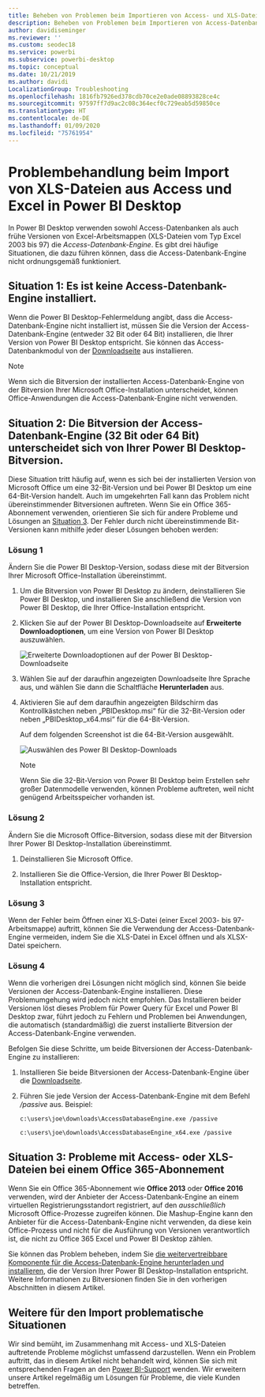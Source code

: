 ```yaml
---
title: Beheben von Problemen beim Importieren von Access- und XLS-Dateien in Power BI Desktop
description: Beheben von Problemen beim Importieren von Access-Datenbanken und XLS-Tabellen in Power BI Desktop und Power Query
author: davidiseminger
ms.reviewer: ''
ms.custom: seodec18
ms.service: powerbi
ms.subservice: powerbi-desktop
ms.topic: conceptual
ms.date: 10/21/2019
ms.author: davidi
LocalizationGroup: Troubleshooting
ms.openlocfilehash: 1816fb7926ed378cdb70ce2e0ade08893828ce4c
ms.sourcegitcommit: 97597ff7d9ac2c08c364ecf0c729eab5d59850ce
ms.translationtype: HT
ms.contentlocale: de-DE
ms.lasthandoff: 01/09/2020
ms.locfileid: "75761954"
---
```

# <a name="troubleshoot-importing-access-and-excel-xls-files-in-power-bi-desktop"></a>Problembehandlung beim Import von XLS-Dateien aus Access und Excel in Power BI Desktop

In Power BI Desktop verwenden sowohl Access-Datenbanken als auch frühe Versionen von Excel-Arbeitsmappen (XLS-Dateien vom Typ Excel 2003 bis 97) die *Access-Datenbank-Engine*. Es gibt drei häufige Situationen, die dazu führen können, dass die Access-Datenbank-Engine nicht ordnungsgemäß funktioniert.

## <a name="situation-1-no-access-database-engine-is-installed"></a>Situation 1: Es ist keine Access-Datenbank-Engine installiert.

Wenn die Power BI Desktop-Fehlermeldung angibt, dass die Access-Datenbank-Engine nicht installiert ist, müssen Sie die Version der Access-Datenbank-Engine (entweder 32 Bit oder 64 Bit) installieren, die Ihrer Version von Power BI Desktop entspricht. Sie können das Access-Datenbankmodul von der [Downloadseite](https://www.microsoft.com/download/details.aspx?id=13255) aus installieren.

>[!NOTE]
>Wenn sich die Bitversion der installierten Access-Datenbank-Engine von der Bitversion Ihrer Microsoft Office-Installation unterscheidet, können Office-Anwendungen die Access-Datenbank-Engine nicht verwenden.

## <a name="situation-2-the-access-database-engine-bit-version-32-bit-or-64-bit-is-different-from-your-power-bi-desktop-bit-version"></a>Situation 2: Die Bitversion der Access-Datenbank-Engine (32 Bit oder 64 Bit) unterscheidet sich von Ihrer Power BI Desktop-Bitversion.

Diese Situation tritt häufig auf, wenn es sich bei der installierten Version von Microsoft Office um eine 32-Bit-Version und bei Power BI Desktop um eine 64-Bit-Version handelt. Auch im umgekehrten Fall kann das Problem nicht übereinstimmender Bitversionen auftreten. Wenn Sie ein Office 365-Abonnement verwenden, orientieren Sie sich für andere Probleme und Lösungen an [Situation 3](#situation-3-trouble-using-access-or-xls-files-with-an-office-365-subscription). Der Fehler durch nicht übereinstimmende Bit-Versionen kann mithilfe jeder dieser Lösungen behoben werden:

### <a name="solution-1"></a>Lösung 1

Ändern Sie die Power BI Desktop-Version, sodass diese mit der Bitversion Ihrer Microsoft Office-Installation übereinstimmt. 

1. Um die Bitversion von Power BI Desktop zu ändern, deinstallieren Sie Power BI Desktop, und installieren Sie anschließend die Version von Power BI Desktop, die Ihrer Office-Installation entspricht. 

1. Klicken Sie auf der Power BI Desktop-Downloadseite auf **Erweiterte Downloadoptionen**, um eine Version von Power BI Desktop auszuwählen.
   
   ![Erweiterte Downloadoptionen auf der Power BI Desktop-Downloadseite](media/desktop-access-database-errors/desktop-access-errors-1.png)
   
1. Wählen Sie auf der daraufhin angezeigten Downloadseite Ihre Sprache aus, und wählen Sie dann die Schaltfläche **Herunterladen** aus. 
 
1. Aktivieren Sie auf dem daraufhin angezeigten Bildschirm das Kontrollkästchen neben „PBIDesktop.msi“ für die 32-Bit-Version oder neben „PBIDesktop_x64.msi“ für die 64-Bit-Version. 

   Auf dem folgenden Screenshot ist die 64-Bit-Version ausgewählt.
   
   ![Auswählen des Power BI Desktop-Downloads](media/desktop-access-database-errors/desktop-access-errors-2.png)
   
   >[!NOTE]
   >Wenn Sie die 32-Bit-Version von Power BI Desktop beim Erstellen sehr großer Datenmodelle verwenden, können Probleme auftreten, weil nicht genügend Arbeitsspeicher vorhanden ist.

### <a name="solution-2"></a>Lösung 2

Ändern Sie die Microsoft Office-Bitversion, sodass diese mit der Bitversion Ihrer Power BI Desktop-Installation übereinstimmt.

1. Deinstallieren Sie Microsoft Office.

2. Installieren Sie die Office-Version, die Ihrer Power BI Desktop-Installation entspricht.

### <a name="solution-3"></a>Lösung 3

Wenn der Fehler beim Öffnen einer XLS-Datei (einer Excel 2003- bis 97-Arbeitsmappe) auftritt, können Sie die Verwendung der Access-Datenbank-Engine vermeiden, indem Sie die XLS-Datei in Excel öffnen und als XLSX-Datei speichern.

### <a name="solution-4"></a>Lösung 4

Wenn die vorherigen drei Lösungen nicht möglich sind, können Sie beide Versionen der Access-Datenbank-Engine installieren. Diese Problemumgehung wird jedoch nicht empfohlen. Das Installieren beider Versionen löst dieses Problem für Power Query für Excel und Power BI Desktop zwar, führt jedoch zu Fehlern und Problemen bei Anwendungen, die automatisch (standardmäßig) die zuerst installierte Bitversion der Access-Datenbank-Engine verwenden. 

Befolgen Sie diese Schritte, um beide Bitversionen der Access-Datenbank-Engine zu installieren:

1. Installieren Sie beide Bitversionen der Access-Datenbank-Engine über die [Downloadseite](https://www.microsoft.com/download/details.aspx?id=13255). 

1. Führen Sie jede Version der Access-Datenbank-Engine mit dem Befehl */passive* aus. Beispiel:
   
       c:\users\joe\downloads\AccessDatabaseEngine.exe /passive
   
       c:\users\joe\downloads\AccessDatabaseEngine_x64.exe /passive

## <a name="situation-3-trouble-using-access-or-xls-files-with-an-office-365-subscription"></a>Situation 3: Probleme mit Access- oder XLS-Dateien bei einem Office 365-Abonnement

Wenn Sie ein Office 365-Abonnement wie **Office 2013** oder **Office 2016** verwenden, wird der Anbieter der Access-Datenbank-Engine an einem virtuellen Registrierungsstandort registriert, auf den *ausschließlich* Microsoft Office-Prozesse zugreifen können. Die Mashup-Engine kann den Anbieter für die Access-Datenbank-Engine nicht verwenden, da diese kein Office-Prozess und nicht für die Ausführung von Versionen verantwortlich ist, die nicht zu Office 365 Excel und Power BI Desktop zählen.

Sie können das Problem beheben, indem Sie [die weitervertreibbare Komponente für die Access-Datenbank-Engine herunterladen und installieren](https://www.microsoft.com/download/details.aspx?id=13255), die der Version Ihrer Power BI Desktop-Installation entspricht. Weitere Informationen zu Bitversionen finden Sie in den vorherigen Abschnitten in diesem Artikel.

## <a name="other-situations-that-can-cause-import-issues"></a>Weitere für den Import problematische Situationen

Wir sind bemüht, im Zusammenhang mit Access- und XLS-Dateien auftretende Probleme möglichst umfassend darzustellen. Wenn ein Problem auftritt, das in diesem Artikel nicht behandelt wird, können Sie sich mit entsprechenden Fragen an den [Power BI-Support](https://powerbi.microsoft.com/support/) wenden. Wir erweitern unsere Artikel regelmäßig um Lösungen für Probleme, die viele Kunden betreffen.

